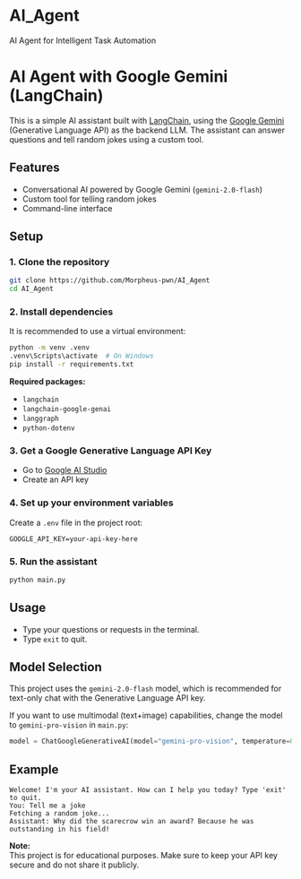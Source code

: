 # AI_Agent
AI Agent for Intelligent Task Automation

# AI Agent with Google Gemini (LangChain)

This is a simple AI assistant built with [LangChain](https://github.com/langchain-ai/langchain), using the [Google Gemini](https://ai.google.dev/) (Generative Language API) as the backend LLM. The assistant can answer questions and tell random jokes using a custom tool.

## Features

- Conversational AI powered by Google Gemini (`gemini-2.0-flash`)
- Custom tool for telling random jokes
- Command-line interface

## Setup

### 1. Clone the repository

```bash
git clone https://github.com/Morpheus-pwn/AI_Agent
cd AI_Agent
```

### 2. Install dependencies

It is recommended to use a virtual environment:

```bash
python -m venv .venv
.venv\Scripts\activate  # On Windows
pip install -r requirements.txt
```

**Required packages:**
- `langchain`
- `langchain-google-genai`
- `langgraph`
- `python-dotenv`

### 3. Get a Google Generative Language API Key

- Go to [Google AI Studio](https://aistudio.google.com/app/apikey)
- Create an API key

### 4. Set up your environment variables

Create a `.env` file in the project root:

```
GOOGLE_API_KEY=your-api-key-here
```

### 5. Run the assistant

```bash
python main.py
```

## Usage

- Type your questions or requests in the terminal.
- Type `exit` to quit.

## Model Selection

This project uses the `gemini-2.0-flash` model, which is recommended for text-only chat with the Generative Language API key.

If you want to use multimodal (text+image) capabilities, change the model to `gemini-pro-vision` in `main.py`:

```python
model = ChatGoogleGenerativeAI(model="gemini-pro-vision", temperature=0)
```

## Example

```
Welcome! I'm your AI assistant. How can I help you today? Type 'exit' to quit.
You: Tell me a joke
Fetching a random joke...
Assistant: Why did the scarecrow win an award? Because he was outstanding in his field!
```


**Note:**  
This project is for educational purposes. Make sure to keep your API key secure and do not share it publicly.

